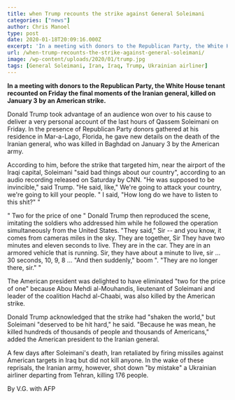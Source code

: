 ```yaml
---
title: when Trump recounts the strike against General Soleimani
categories: ["news"]
author: Chris Manoel
type: post
date: 2020-01-18T20:09:16.000Z
excerpt: 'In a meeting with donors to the Republican Party, the White House tenant recounted on Friday the final moments of the Iranian general, killed on January 3 by an American strike.'
url: /when-trump-recounts-the-strike-against-general-soleimani/
image: /wp-content/uploads/2020/01/trump.jpg
tags: [General Soleimani, Iran, Iraq, Trump, Ukrainian airliner]
---
```


**In a meeting with donors to the Republican Party, the White House tenant recounted on Friday the final moments of the Iranian general, killed on January 3 by an American strike.**

Donald Trump took advantage of an audience won over to his cause to deliver a very personal account of the last hours of Qassem Soleimani on Friday. In the presence of Republican Party donors gathered at his residence in Mar-a-Lago, Florida, he gave new details on the death of the Iranian general, who was killed in Baghdad on January 3 by the American army.

According to him, before the strike that targeted him, near the airport of the Iraqi capital, Soleimani "said bad things about our country", according to an audio recording released on Saturday by CNN. "He was supposed to be invincible," said Trump. "He said, like," We're going to attack your country, we're going to kill your people. " I said, "How long do we have to listen to this shit?" "

" Two for the price of one "
Donald Trump then reproduced the scene, imitating the soldiers who addressed him while he followed the operation simultaneously from the United States. "They said," Sir -- and you know, it comes from cameras miles in the sky. They are together, Sir They have two minutes and eleven seconds to live. They are in the car. They are in an armored vehicle that is running. Sir, they have about a minute to live, sir … 30 seconds, 10, 9, 8 … "And then suddenly," boom ". "They are no longer there, sir." "

The American president was delighted to have eliminated "two for the price of one" because Abou Mehdi al-Mouhandis, lieutenant of Soleimani and leader of the coalition Hachd al-Chaabi, was also killed by the American strike.

Donald Trump acknowledged that the strike had "shaken the world," but Soleimani "deserved to be hit hard," he said. "Because he was mean, he killed hundreds of thousands of people and thousands of Americans," added the American president to the Iranian general.

A few days after Soleimani's death, Iran retaliated by firing missiles against American targets in Iraq but did not kill anyone. In the wake of these reprisals, the Iranian army, however, shot down "by mistake" a Ukrainian airliner departing from Tehran, killing 176 people.

By V.G. with AFP
